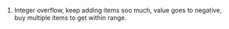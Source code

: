 1. Integer overflow, keep adding items soo much, value goes to negative, buy multiple items to get within range.
